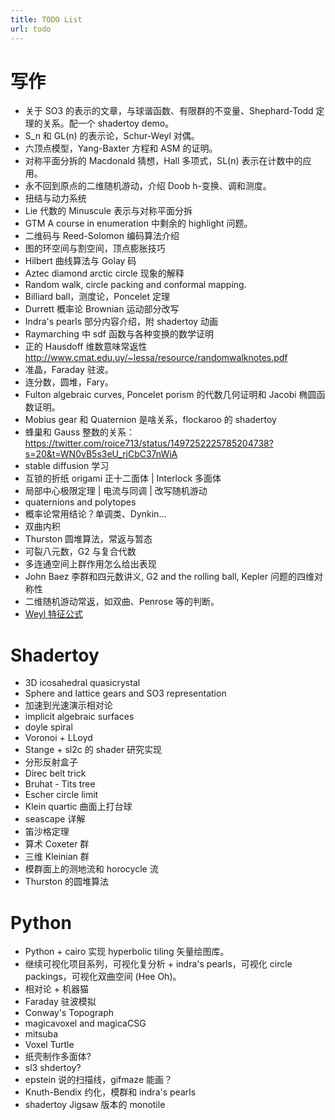 ```yaml
---
title: TODO List
url: todo
---
```


# 写作

- 关于 SO3 的表示的文章，与球谐函数、有限群的不变量、Shephard-Todd 定理的关系。配一个 shadertoy demo。
- S_n 和 GL(n) 的表示论，Schur-Weyl 对偶。
- 六顶点模型，Yang-Baxter 方程和 ASM 的证明。
- 对称平面分拆的 Macdonald 猜想，Hall 多项式，SL(n) 表示在计数中的应用。
- 永不回到原点的二维随机游动，介绍 Doob h-变换、调和测度。
- 扭结与动力系统
- Lie 代数的 Minuscule 表示与对称平面分拆
- GTM A course in enumeration 中剩余的 highlight 问题。
- 二维码与 Reed-Solomon 编码算法介绍
- 图的环空间与割空间，顶点膨胀技巧
- Hilbert 曲线算法与 Golay 码
- Aztec diamond arctic circle 现象的解释
- Random walk, circle packing and conformal mapping.
- Billiard ball，测度论，Poncelet 定理
- Durrett 概率论 Brownian 运动部分改写
- Indra's pearls 部分内容介绍，附 shadertoy 动画
- Raymarching 中 sdf 函数与各种变换的数学证明
- 正的 Hausdoff 维数意味常返性 http://www.cmat.edu.uy/~lessa/resource/randomwalknotes.pdf
- 准晶，Faraday 驻波。
- 连分数，圆堆，Fary。
- Fulton algebraic curves, Poncelet porism 的代数几何证明和 Jacobi 椭圆函数证明。
- Mobius gear 和 Quaternion 是啥关系，flockaroo 的 shadertoy
- 蜂巢和 Gauss 整数的关系：https://twitter.com/roice713/status/1497252225785204738?s=20&t=WN0vB5s3eU_riCbC37nWiA
- stable diffusion 学习
- 互锁的折纸 origami 正十二面体 | Interlock 多面体
- 局部中心极限定理 | 电流与同调 | 改写随机游动
- quaternions and polytopes
- 概率论常用结论？单调类、Dynkin...
- 双曲内积
- Thurston 圆堆算法，常返与暂态
- 可裂八元数，G2 与复合代数
- 多连通空间上群作用怎么给出表现
- John Baez 李群和四元数讲义, G2 and the rolling ball, Kepler 问题的四维对称性
- 二维随机游动常返，如双曲、Penrose 等的判断。
- [Weyl 特征公式](http://math.soimeme.org/~arunram/Resources/KacMoodyLieAlgebrasChapterIII.html)

# Shadertoy

- 3D icosahedral quasicrystal
- Sphere and lattice gears and SO3 representation
- 加速到光速演示相对论
- implicit algebraic surfaces
- doyle spiral
- Voronoi + LLoyd
- Stange + sl2c 的 shader 研究实现
- 分形反射盒子
- Direc belt trick
- Bruhat - Tits tree
- Escher circle limit
- Klein quartic 曲面上打台球
- seascape 详解
- 笛沙格定理
- 算术 Coxeter 群
- 三维 Kleinian 群
- 模群面上的测地流和 horocycle 流
- Thurston 的圆堆算法


# Python 

- Python + cairo 实现 hyperbolic tiling 矢量绘图库。
- 继续可视化项目系列，可视化复分析 + indra's pearls，可视化 circle packings，可视化双曲空间 (Hee Oh)。
- 相对论 + 机器猫
- Faraday 驻波模拟
- Conway's Topograph
- magicavoxel and magicaCSG
- mitsuba
- Voxel Turtle
- 纸壳制作多面体?
- sl3 shdertoy?
- epstein 说的扫描线，gifmaze 能画？
- Knuth-Bendix 约化，模群和 indra's pearls
- shadertoy Jigsaw 版本的 monotile
